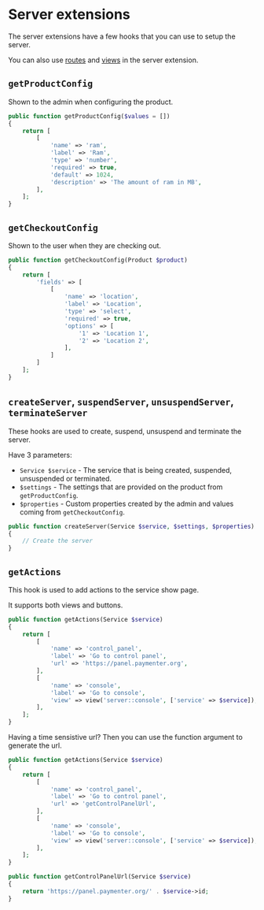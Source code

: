 # Server extensions

The server extensions have a few hooks that you can use to setup the server.

You can also use [routes](index.md#routes-views-etc) and [views](index.md#routes-views-etc) in the server extension.

## `getProductConfig`

Shown to the admin when configuring the product.

```php
public function getProductConfig($values = [])
{
    return [
        [
            'name' => 'ram',
            'label' => 'Ram',
            'type' => 'number',
            'required' => true,
            'default' => 1024,
            'description' => 'The amount of ram in MB',
        ],
    ];
}
```

## `getCheckoutConfig`

Shown to the user when they are checking out.

```php
public function getCheckoutConfig(Product $product)
{
    return [
        'fields' => [
            [
                'name' => 'location',
                'label' => 'Location',
                'type' => 'select',
                'required' => true,
                'options' => [
                    '1' => 'Location 1',
                    '2' => 'Location 2',
                ],
            ]
        ]
    ];
}
```

## `createServer`, `suspendServer`, `unsuspendServer`, `terminateServer`

These hooks are used to create, suspend, unsuspend and terminate the server.

Have 3 parameters:

- `Service $service` - The service that is being created, suspended, unsuspended or terminated.
- `$settings` - The settings that are provided on the product from `getProductConfig`.
- `$properties` - Custom properties created by the admin and values coming from `getCheckoutConfig`.

```php
public function createServer(Service $service, $settings, $properties)
{
    // Create the server
}
```

## `getActions`

This hook is used to add actions to the service show page.

It supports both views and buttons.

```php
public function getActions(Service $service)
{
    return [
        [
            'name' => 'control_panel',
            'label' => 'Go to control panel',
            'url' => 'https://panel.paymenter.org',
        ],
        [
            'name' => 'console',
            'label' => 'Go to console',
            'view' => view('server::console', ['service' => $service]),
        ],
    ];
}
```

Having a time sensistive url? Then you can use the function argument to generate the url.

```php
public function getActions(Service $service)
{
    return [
        [
            'name' => 'control_panel',
            'label' => 'Go to control panel',
            'url' => 'getControlPanelUrl',
        ],
        [
            'name' => 'console',
            'label' => 'Go to console',
            'view' => view('server::console', ['service' => $service]),
        ],
    ];
}

public function getControlPanelUrl(Service $service)
{
    return 'https://panel.paymenter.org/' . $service->id;
}
```